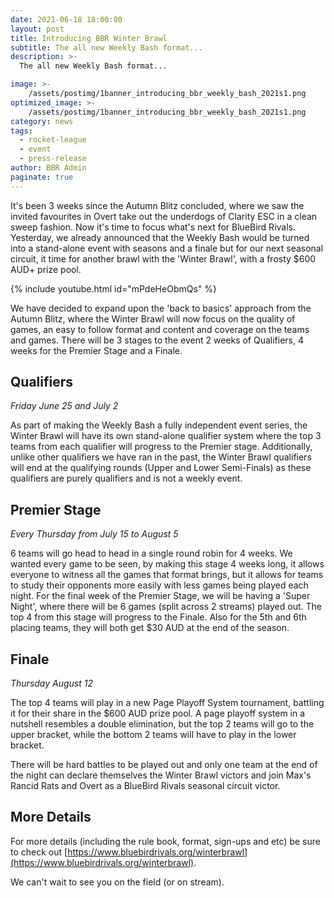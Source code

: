 ```yaml
---
date: 2021-06-18 18:00:00
layout: post
title: Introducing BBR Winter Brawl
subtitle: The all new Weekly Bash format...
description: >-
  The all new Weekly Bash format...

image: >-
    /assets/postimg/1banner_introducing_bbr_weekly_bash_2021s1.png
optimized_image: >-
    /assets/postimg/1banner_introducing_bbr_weekly_bash_2021s1.png
category: news
tags:
  - rocket-league
  - event
  - press-release
author: BBR Admin
paginate: true
---
```


It's been 3 weeks since the Autumn Blitz concluded, where we saw the invited favourites in Overt take out the underdogs of Clarity ESC in a clean sweep fashion. Now it's time to focus what's next for BlueBird Rivals. Yesterday, we already announced that the Weekly Bash would be turned into a stand-alone event with seasons and a finale but for our next seasonal circuit, it time for another brawl with the 'Winter Brawl', with a frosty $600 AUD+ prize pool.

{% include youtube.html id="mPdeHeObmQs" %}

We have decided to expand upon the 'back to basics' approach from the Autumn Blitz, where the Winter Brawl will now focus on the quality of games, an easy to follow format and content and coverage on the teams and games. There will be 3 stages to the event 2 weeks of Qualifiers, 4 weeks for the Premier Stage and a Finale.

## Qualifiers
_Friday June 25 and July 2_

As part of making the Weekly Bash a fully independent event series, the Winter Brawl will have its own stand-alone qualifier system where the top 3 teams from each qualifier will progress to the Premier stage. Additionally, unlike other qualifiers we have ran in the past, the Winter Brawl qualifiers will end at the qualifying rounds (Upper and Lower Semi-Finals) as these qualifiers are purely qualifiers and is not a weekly event.

## Premier Stage
_Every Thursday from July 15 to August 5_

6 teams will go head to head in a single round robin for 4 weeks. We wanted every game to be seen, by making this stage 4 weeks long, it allows everyone to witness all the games that format brings, but it allows for teams to study their opponents more easily with less games being played each night. For the final week of the Premier Stage, we will be having a 'Super Night', where there will be 6 games (split across 2 streams) played out. The top 4 from this stage will progress to the Finale. Also for the 5th and 6th placing teams, they will both get $30 AUD at the end of the season.

## Finale
_Thursday August 12_

The top 4 teams will play in a new Page Playoff System tournament, battling it for their share in the $600 AUD prize pool. A page playoff system in a nutshell resembles a double elimination, but the top 2 teams will go to the upper bracket, while the bottom 2 teams will have to play in the lower bracket.

There will be hard battles to be played out and only one team at the end of the night can declare themselves the Winter Brawl victors and join Max's Rancid Rats and Overt as a BlueBird Rivals seasonal circuit victor.

## More Details
For more details (including the rule book, format, sign-ups and etc) be sure to check out [https://www.bluebirdrivals.org/winterbrawl](https://www.bluebirdrivals.org/winterbrawl).

We can't wait to see you on the field (or on stream).